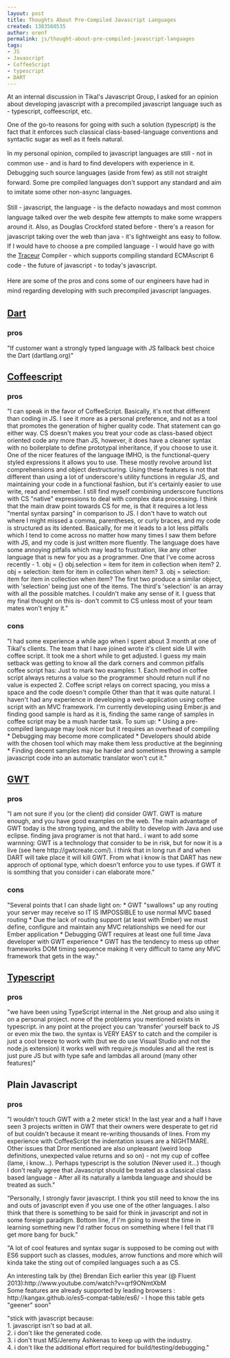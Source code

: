 ```yaml
---
layout: post
title: Thoughts About Pre-Compiled Javascript Languages
created: 1383560535
author: orenf
permalink: js/thought-about-pre-compiled-javascript-languages
tags:
- JS
- Javascript
- CoffeeScript
- typescript
- DART
---
```

<p>At an internal discussion in Tikal&#39;s Javascript Group, I asked for an opinion about developing javascript with a precompiled javascript language such as - typescript, coffeescript, etc.</p>

<p>One of the go-to reasons for going with such a solution (typescript) is the fact that it enforces such classical class-based-language conventions and syntactic sugar as well as it feels natural.&nbsp;</p>

<p><span style="line-height: 1.6em;">In m</span><span style="line-height: 1.6em;">y personal opinion, compiled to javascript languages are still - not in common use - and is hard to find developers with experience in it. Debugging such source languages (aside from few) as still not straight forward. Some pre compiled languages don&#39;t support any standard and aim to imitate some other non-async languages. </span></p>

<p><span style="line-height: 1.6em;">Still - javascript, the language - is the defacto nowadays and most common language talked over the web despite few attempts to make some wrappers around it. Also, as Douglas Crockford stated before - there&#39;s a reason for javascript taking over the web than java - it&#39;s lightweight ans easy to follow. If I would have to choose a pre compiled language - I would have go with the </span><a href="https://code.google.com/p/traceur-compiler/" style="line-height: 1.6em;">Traceur</a><span style="line-height: 1.6em;"> Compiler - which supports compiling standard ECMAscript 6 code - the future of javascript - to today&#39;s javascript. </span></p>

<p><span style="line-height: 1.6em;">Here are some of the pros and cons some of our engineers have had in mind regarding developing with such precompiled javascript languages.</span></p>

<h2><a href="https://www.dartlang.org/">Dart</a></h2>

<h3>pros</h3>

<p>&quot;If customer want a strongly typed language with JS fallback best choice the Dart (dartlang.org)&quot;</p>

<h2><a href="http://coffeescript.org/">Coffeescript</a></h2>

<h3>pros</h3>

<p>&quot;I can speak in the favor of CoffeeScript. Basically, it&#39;s not that different than coding in JS. I see it more as a personal preference, and not as a tool that promotes the generation of higher quality code. That statement can go either way. CS doesn&#39;t makes you treat your code as class-based object oriented code any more than JS, however, it does have a cleaner syntax with no boilerplate to define prototypal inheritance, if you choose to use it. One of the nicer features of the language IMHO, is the functional-query styled expressions it allows you to use. These mostly revolve around list comprehensions and object destructuring. Using these features is not that different than using a lot of underscore&#39;s utility functions in regular JS, and maintaining your code in a functional fashion, but it&#39;s certainly easier to use write, read and remember. I still find myself combining underscore functions with CS &quot;native&quot; expressions to deal with complex data processing. I think that the main draw point towards CS for me, is that it requires a lot less &quot;mental syntax parsing&quot; in comparison to JS. I don&#39;t have to watch out where I might missed a comma, parentheses, or curly braces, and my code is structured as its idented. Basically, for me it leads to a lot less pitfalls which I tend to come across no matter how many times I saw them before with JS, and my code is just written more fluently. The language does have some annoying pitfalls which may lead to frustration, like any other language that is new for you as a programmer. One that I&#39;ve come across recently - 1. obj = {} obj.selection = item for item in collection when item? 2. obj = selection: item for item in collection when item? 3. obj = selection: item for item in collection when item? The first two produce a similar object, with &#39;selection&#39; being just one of the items. The third&#39;s &#39;selection&#39; is an array with all the possible matches. I couldn&#39;t make any sense of it. I guess that my final thought on this is- don&#39;t commit to CS unless most of your team mates won&#39;t enjoy it.&quot;</p>

<h3>cons</h3>

<p>&quot;I had some experience a while ago when I spent about 3 month at one of Tikal&#39;s clients. The team that I have joined wrote it&#39;s client side UI with coffee script. It took me a short while to get adjusted. I guess my main setback was getting to know all the dark corners and common pitfalls coffee script has: Just to mark two examples: 1. Each method in coffee script always returns a value so the programmer should return null if no value is expected 2. Coffee script relays on correct spacing, you miss a space and the code doesn&#39;t compile Other than that it was quite natural. I haven&#39;t had any experience in developing a web-application using coffee script with an MVC framework. I&#39;m currently developing using Ember.js and finding good sample is hard as it is, finding the same range of samples in coffee script may be a mush harder task. To sum up: * Using a pre-compiled language may look nicer but it requires an overhead of compiling * Debugging may become more complicated * Developers should abide with the chosen tool which may make them less productive at the beginning * Finding decent samples may be harder and sometimes throwing a sample javascript code into an automatic translator won&#39;t cut it.&quot;</p>

<h2><a href="http://www.gwtproject.org/">GWT</a></h2>

<h3>pros</h3>

<p>&quot;I am not sure if you (or the client) did consider GWT. GWT is mature enough, and you have good examples on the web. The main advantage of GWT today is the strong typing, and the ability to develop with Java and use eclipse. finding java programer is not that hard.. i want to add some warnning: GWT is a technology that consider to be in risk, but for now it is a live (see here http://gwtcreate.com/). i think that in long run if and when DART will take place it will kill GWT. From what i know is that DART has new approch of optional type, which doesn&#39;t enforce you to use types. if GWT it is somthing that you consider i can elaborate more.&quot;</p>

<h3>cons</h3>

<p>&quot;Several points that I can shade light on: * GWT &quot;swallows&quot; up any routing your server may receive so IT IS IMPOSSIBLE to use normal MVC based routing * Due the lack of routing support (at least with Ember) we must define, configure and maintain any MVC relationships we need for our Ember application * Debugging GWT requires at least one full time Java developer with GWT experience * GWT has the tendency to mess up other frameworks DOM timing sequence making it very difficult to tame any MVC framework that gets in the way.&quot;</p>

<h2><a href="http://www.typescriptlang.org/">Typescript</a></h2>

<h3>pros</h3>

<p>&quot;we have been using TypeScript internal in the .Net group and also using it on a personal project. none of the problems you mentioned exists in typescript. in any point at the project you can &#39;transfer&#39; yourself back to JS or even mix the two. the syntax is VERY EASY to catch and the compiler is just a cool breeze to work with (but we do use Visual Studio and not the node.js extension) it works well with require.js modules and all the rest is just pure JS but with type safe and lambdas all around (many other features)&quot;</p>

<h2>Plain Javascript</h2>

<h3>pros</h3>

<p>&quot;I wouldn&#39;t touch GWT with a 2 meter stick! In the last year and a half I have seen 3 projects written in GWT that their owners were desperate to get rid of but couldn&#39;t because it meant re-writing thousands of lines. From my experience with CoffeeScript the indentation issues are a NIGHTMARE. Other issues that Dror mentioned are also unpleasant (weird loop definitions, unexpected value returns and so on) - not my cup of coffee (lame, i know...). Perhaps typescript is the solution (Never used it...) though I don&#39;t really agree that Javascript should be treated as a classical class based language - After all its naturally a lambda language and should be treated as such.&quot;</p>

<p>&quot;Personally, I strongly favor javascript. I think you still need to know the ins and outs of javascript even if you use one of the other languages. I also think that there is something to be said for think in javascript and not in some foreign paradigm. Bottom line, if I&#39;m going to invest the time in learning something new I&#39;d rather focus on something where I fell that I&#39;ll get more bang for buck.&quot;</p>

<p>&quot;A lot of cool features and syntax sugar is supposed to be coming out with ES6 support such as classes, modules, arrow functions and more which will kinda take the sting out of compiled languages such a as CS.</p>

<p>An interesting talk by (the) Brendan Eich earlier this year (@ Fluent 2013):http://www.youtube.com/watch?v=qrf9ONmtXbM<br />
Some features are already supported by leading browsers : http://kangax.github.io/es5-compat-table/es6/ - I hope this table gets &quot;geener&quot; soon&quot;</p>

<p>&quot;stick with javascript because:<br />
1. javascript isn&#39;t so bad at all.<br />
2. i don&#39;t like the generated code.<br />
3. i don&#39;t trust MS/Jeremy Ashkenas to keep up with the industry.&nbsp;<br />
4. i don&#39;t like the additional effort required for build/testing/debugging.&quot;</p>
